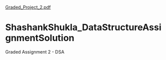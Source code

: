 [Graded_Project_2.pdf](https://github.com/SS1857/ShashankShukla_DataStructureAssignmentSolution/files/8693837/Graded_Project_2.pdf)
# ShashankShukla_DataStructureAssignmentSolution
Graded Assignment 2 - DSA
